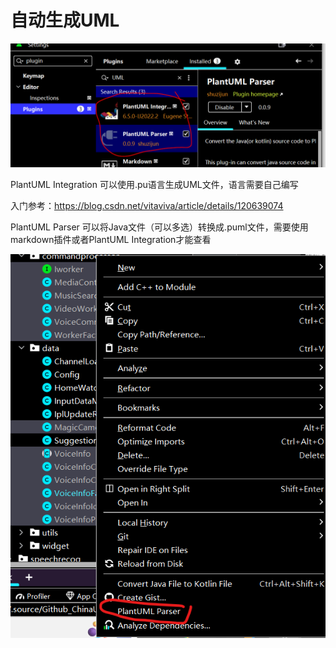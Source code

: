 # 自动生成UML

![](AndroidStudio-插件_imgs\1.png)

PlantUML Integration 可以使用.pu语言生成UML文件，语言需要自己编写

入门参考：https://blog.csdn.net/vitaviva/article/details/120639074

PlantUML Parser 可以将Java文件（可以多选）转换成.puml文件，需要使用markdown插件或者PlantUML Integration才能查看

![](AndroidStudio-插件_imgs\2.png)
